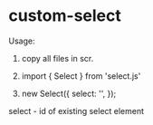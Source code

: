 # custom-select

Usage:
1. copy all files in scr.

2. import { Select } from 'select.js'

3.
	new Select({
		select: '',
	});

select - id of existing select element
